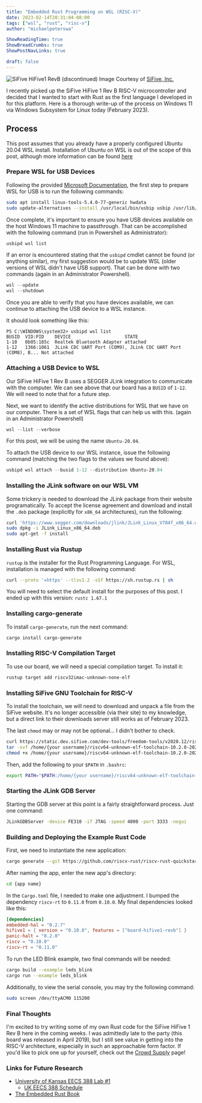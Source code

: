 ```yaml
---
title: "Embedded Rust Programming on WSL (RISC-V)"
date: 2023-02-14T20:31:04-08:00
tags: ["wsl", "rust", "risc-v"]
author: "michaelpeterswa"

ShowReadingTime: true
ShowBreadCrumbs: true
ShowPostNavLinks: true

draft: false
---
```


![SiFive HiFive1 RevB (discontinued)](https://images.prismic.io/sifive/3ea0c69619fcf3f16db9f8c85514a89a4f2d9d00_boards_hifive1.jpg?auto=compress,format#center)
Image Courtesy of [SiFive, Inc.](https://www.sifive.com/)

I recently picked up the SiFive HiFive 1 Rev B RISC-V microcontroller and decided that I wanted to start with Rust as the first language I developed in for this platform. Here is a thorough write-up of the process on Windows 11 via Windows Subsystem for Linux today (February 2023).

## Process
This post assumes that you already have a properly configured Ubuntu 20.04 WSL install. Installation of Ubuntu on WSL is out of the scope of this post, although more information can be found [here](https://ubuntu.com/tutorials/install-ubuntu-on-wsl2-on-windows-10#1-overview)
### Prepare WSL for USB Devices
Following the provided [Microsoft Documentation](https://learn.microsoft.com/en-us/windows/wsl/connect-usb), the first step to prepare WSL for USB is to run the following commands:

```bash
sudo apt install linux-tools-5.4.0-77-generic hwdata
sudo update-alternatives --install /usr/local/bin/usbip usbip /usr/lib/linux-tools/5.4.0-77-generic/usbip 20
```

Once complete, it's important to ensure you have USB devices available on the host Windows 11 machine to passthrough. That can be accomplished with the following command (run in Powershell as Administrator):

```powershell
usbipd wsl list
```

If an error is encountered stating that the `usbipd` cmdlet cannot be found (or anything similar), my first suggestion would be to update WSL (older versions of WSL didn't have USB support). That can be done with two commands (again in an Administrator Powershell).

```powershell
wsl --update
wsl --shutdown
```

Once you are able to verify that you have devices available, we can continue to attaching the USB device to a WSL instance.

It should look something like this:

```
PS C:\WINDOWS\system32> usbipd wsl list
BUSID  VID:PID    DEVICE                    STATE
1-10   0b05:185c  Realtek Bluetooth Adapter attached
1-12   1366:1061  JLink CDC UART Port (COM9), JLink CDC UART Port (COM8), B... Not attached
```

### Attaching a USB Device to WSL

Our SiFive HiFive 1 Rev B uses a SEGGER JLink integration to communicate with the computer. We can see above that our board has a `BUSID` of `1-12`. We will need to note that for a future step.

Next, we want to identify the active distributions for WSL that we have on our computer. There is a set of WSL flags that can help us with this. (again in an Administrator Powershell)

```powershell
wsl --list --verbose
```

For this post, we will be using the name `Ubuntu-20.04`.

To attach the USB device to our WSL instance, issue the following command (matching the two flags to the values we found above):

```powershell
usbipd wsl attach --busid 1-12 --distribution Ubuntu-20.04
```

### Installing the JLink software on our WSL VM

Some trickery is needed to download the JLink package from their website programatically. To accept the license agreement and download and install the `.deb` package (explicitly for `x86_64` architectures), run the following:

```bash
curl 'https://www.segger.com/downloads/jlink/JLink_Linux_V784f_x86_64.deb' --data-raw 'accept_license_agreement=accepted&submit=Download+software' --output JLink_Linux_x86_64.deb
sudo dpkg -i JLink_Linux_x86_64.deb
sudo apt-get -f install
```

### Installing Rust via Rustup

`rustup` is the installer for the Rust Programming Language. For WSL, installation is managed with the following command:

```bash
curl --proto '=https' --tlsv1.2 -sSf https://sh.rustup.rs | sh
```

You will need to select the default install for the purposes of this post. I ended up with this version: `rustc 1.67.1`

### Installing cargo-generate

To install `cargo-generate`, run the next command:

```bash
cargo install cargo-generate
```

### Installing RISC-V Compilation Target

To use our board, we will need a special compilation target. To install it:

```bash
rustup target add riscv32imac-unknown-none-elf
```

### Installing SiFive GNU Toolchain for RISC-V

To install the toolchain, we will need to download and unpack a file from the SiFive website. It's no longer accessible (via their site) to my knowledge, but a direct link to their downloads server still works as of February 2023.

The last `chmod` may or may not be optional... I didn't bother to check.
```bash
curl https://static.dev.sifive.com/dev-tools/freedom-tools/v2020.12/riscv64-unknown-elf-toolchain-10.2.0-2020.12.8-x86_64-linux-ubuntu14.tar.gz --output /home/{your username}/riscv64-unknown-elf-toolchain-10.2.0-2020.12.8-x86_64-linux-ubuntu14.tar.gz
tar -xvf /home/{your username}/riscv64-unknown-elf-toolchain-10.2.0-2020.12.8-x86_64-linux-ubuntu14.tar.gz
chmod +x /home/{your username}/riscv64-unknown-elf-toolchain-10.2.0-2020.12.8-x86_64-linux-ubuntu14/bin/riscv64-unknown-elf-gdb
```

Then, add the following to your `$PATH` in `.bashrc`:

```bash
export PATH="$PATH:/home/{your username}/riscv64-unknown-elf-toolchain-10.2.0-2020.12.8-x86_64-linux-ubuntu14/bin"
```

### Starting the JLink GDB Server

Starting the GDB server at this point is a fairly straightforward process. Just one command:

```bash
JLinkGDBServer -device FE310 -if JTAG -speed 4000 -port 3333 -nogui
```

### Building and Deploying the Example Rust Code

First, we need to instantiate the new application:

```bash
cargo generate --git https://github.com/riscv-rust/riscv-rust-quickstart
```

After naming the app, enter the new app's directory:

```bash
cd {app name}
```

In the `Cargo.toml` file, I needed to make one adjustment. I bumped the dependency `riscv-rt` to `0.11.0` from `0.10.0`. My final dependencies looked like this:

```toml
[dependencies]
embedded-hal = "0.2.7"
hifive1 = { version = "0.10.0", features = ["board-hifive1-revb"] }
panic-halt = "0.2.0"
riscv = "0.10.0"
riscv-rt = "0.11.0"
```

To run the LED Blink example, two final commands will be needed:

```bash
cargo build --example leds_blink
cargo run --example leds_blink
```

Additionally, to view the serial console, you may try the following command:

```bash
sudo screen /dev/ttyACM0 115200
```

### Final Thoughts

I'm excited to try writing some of my own Rust code for the SiFive HiFive 1 Rev B here in the coming weeks. I was admittedly late to the party (this board was released in April 2019), but I still see value in getting into the RISC-V architecture, especially in such an approachable form factor. If you'd like to pick one up for yourself, check out the [Crowd Supply](https://www.crowdsupply.com/sifive/hifive1-rev-b) page!

### Links for Future Research
* [University of Kansas EECS 388 Lab #1](https://www.ittc.ku.edu/~heechul/courses/eecs388/lab1.pdf)
  * [UK EECS 388 Schedule](http://www.ittc.ku.edu/~heechul/courses/eecs388/schedule.html)
* [The Embedded Rust Book](https://docs.rust-embedded.org/book/)
